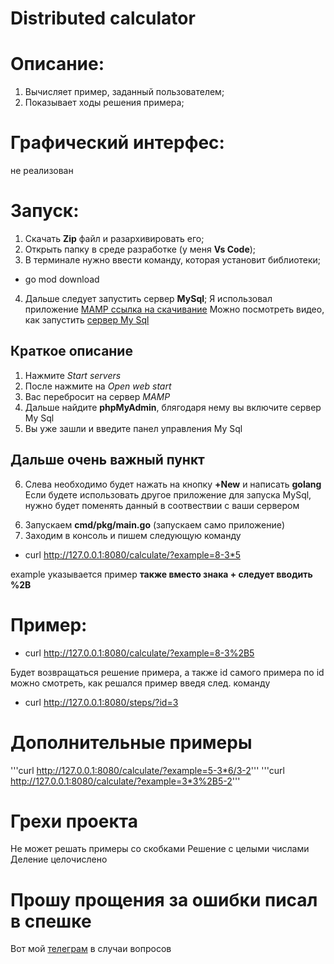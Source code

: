 # Distributed calculator
# Описание: 
1) Вычисляет пример, заданный пользователем;
2) Показывает ходы решения примера;

# Графический интерфес: 
не реализован

# Запуск:
1) Скачать **Zip** файл и разархивировать его;
2) Открыть папку в среде разработке (у меня **Vs Code**);
3) В терминале нужно ввести команду, которая установит библиотеки;
+ go mod download
4) Дальше следует запустить сервер **MySql**;
Я использовал приложение [MAMP ссылка на скачивание](https://www.mamp.info/en/downloads/)
Можно посмотреть видео, как запустить [сервер My Sql](https://www.youtube.com/watch?v=4Wf__mTxm8M)

## Краткое описание
1. Нажмите *Start servers*
2. После нажмите на *Open web start*
3. Вас перебросит на сервер *MAMP*
4. Дальше найдите **phpMyAdmin**, блягодаря нему вы включите сервер My Sql
5. Вы уже зашли и введите панел управления My Sql
## Дальше очень важный пункт
6. Слева необходимо будет нажать на кнопку **+New** и написать **golang**
Если будете использовать другое приложение для запуска MySql,
нужно будет поменять данный в соотвествии с ваши сервером

6) Запускаем **cmd/pkg/main.go** (запускаем само приложение)
7) Заходим в консоль и пишем следующую команду
+ curl http://127.0.0.1:8080/calculate/?example=8-3*5

example указывается пример **также вместо знака + следует вводить %2B**

# Пример:
+ curl http://127.0.0.1:8080/calculate/?example=8-3%2B5

Будет возвращаться решение примера, а также id самого примера
по id можно смотреть, как решался пример введя след. команду
+ curl http://127.0.0.1:8080/steps/?id=3

# Дополнительные примеры
'''curl http://127.0.0.1:8080/calculate/?example=5-3*6/3-2'''
'''curl http://127.0.0.1:8080/calculate/?example=3*3%2B5-2'''

# Грехи проекта
Не может решать примеры со скобками
Решение с целыми числами
Деление целочислено

# Прошу прощения за ошибки писал в спешке

Вот мой [телеграм](https://t.me/@sadlarfox) в случаи вопросов
